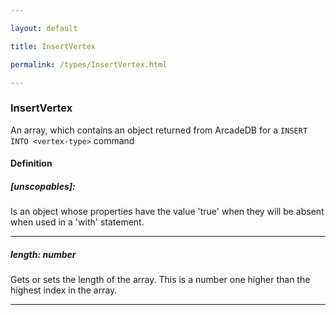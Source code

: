 ```yaml
---

layout: default

title: InsertVertex

permalink: /types/InsertVertex.html

---
```


### InsertVertex<br/><Type>

An array, which contains an object returned from
ArcadeDB for a `INSERT INTO <vertex-type>`
command

#### Definition

<h5> [unscopables]: <span></span></h5>Is an object whose properties have the value 'true'
when they will be absent when used in a 'with' statement.


---

<h5> length: <span>number</span></h5>Gets or sets the length of the array. This is a number one higher than the highest index in the array.


---

